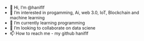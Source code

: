 - 👋 Hi, I’m @haniflf
- 👀 I’m interested in progamming, Ai, web 3.0, IoT, Blockchain and machine learning
- 🌱 I’m currently learning programming
- 💞️ I’m looking to collaborate on data sciene
- 📫 How to reach me - my github haniflf

<!---
haniflf/haniflf is a ✨ special ✨ repository because its `README.md` (this file) appears on your GitHub profile.
You can click the Preview link to take a look at your changes.
--->
